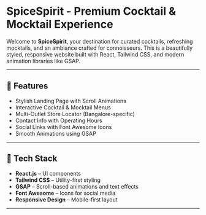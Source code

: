 # SpiceSpirit - Premium Cocktail & Mocktail Experience

Welcome to **SpiceSpirit**, your destination for curated cocktails, refreshing mocktails, and an ambiance crafted for connoisseurs. This is a beautifully styled, responsive website built with React, Tailwind CSS, and modern animation libraries like GSAP.

---

## 🌟 Features

- Stylish Landing Page with Scroll Animations  
- Interactive Cocktail & Mocktail Menus  
- Multi-Outlet Store Locator (Bangalore-specific)  
- Contact Info with Operating Hours  
- Social Links with Font Awesome Icons  
- Smooth Animations using GSAP  

---

## 🔧 Tech Stack

- **React.js** – UI components  
- **Tailwind CSS** – Utility-first styling  
- **GSAP** – Scroll-based animations and text effects  
- **Font Awesome** – Icons for social media  
- **Responsive Design** – Mobile-first layout  

---


